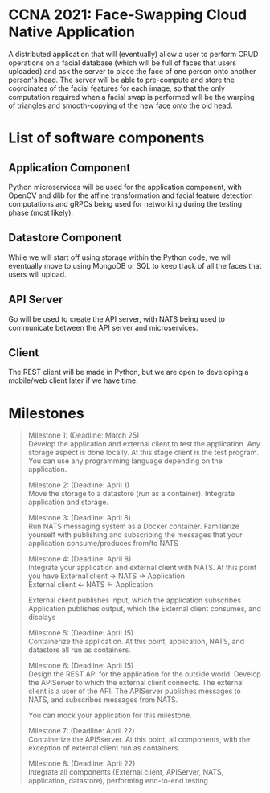 # CCNA 2021: Face-Swapping Cloud Native Application
A distributed application that will (eventually) allow a user to perform CRUD operations on a facial database (which will be full of faces that users uploaded) and ask the server to place the face of one person onto another person's head.
The server will be able to pre-compute and store the coordinates of the facial features for each image, so that the only computation required when a facial swap is performed will be the warping of triangles and smooth-copying of the new face onto the old head.

# List of software components
## Application Component
Python microservices will be used for the application component, with OpenCV and dlib for the affine transformation and facial feature detection computations and gRPCs being used for networking during the testing phase (most likely).
## Datastore Component
While we will start off using storage within the Python code, we will eventually move to using MongoDB or SQL to keep track of all the faces that users will upload.
## API Server
Go will be used to create the API server, with NATS being used to communicate between the API server and microservices.
## Client
The REST client will be made in Python, but we are open to developing a mobile/web client later if we have time.

# Milestones
> Milestone 1: (Deadline: March 25)                                           
> Develop the application and external client to test the application. Any storage aspect is done locally. At this stage client is the test program. You can use any programming language depending on the application. 
>                                                                             
> Milestone 2: (Deadline: April 1)                                            
> Move the storage to a datastore (run as a container). Integrate application and storage.
>                                                                             
> Milestone 3: (Deadline: April 8)                                            
> Run NATS messaging system as a Docker container. Familiarize yourself with publishing and subscribing the messages that your application consume/produces from/to NATS
>                                                                             
> Milestone 4: (Deadline: April 8)                                            
> Integrate your application and external client with NATS. At this point you have
> External client -> NATS -> Application                                      
> External client <- NATS <- Application                                      
>                                                                             
> External client publishes input, which the application subscribes           
> Application publishes output, which the External client consumes, and displays
>                                                                             
> Milestone 5: (Deadline: April 15)                                           
> Containerize the application. At this point, application, NATS, and datastore all run as containers.
>                                                                             
> Milestone 6: (Deadline: April 15)                                           
> Design the REST API for the application for the outside world. Develop the APIServer to which the external client connects. The external client is a user of the API. The APIServer publishes messages to NATS, and subscribes messages from NATS. 
>                                                                             
> You can mock your application for this milestone.                           
>                                                                             
> Milestone 7: (Deadline: April 22)                                           
> Containerize the APISserver. At this point, all components, with the exception of external client run as containers.
>                                                                             
> Milestone 8: (Deadline: April 22)                                           
> Integrate all components (External client, APIServer, NATS, application, datastore), performing end-to-end testing
>                               
